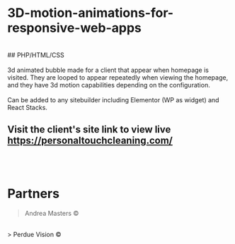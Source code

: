 # 3D-motion-animations-for-responsive-web-apps
<br>
## PHP/HTML/CSS 
<br><br>
3d animated bubble made for a client that appear when homepage is visited. They are looped to appear repeatedly when viewing the homepage, and they have 3d motion capabilities depending on the configuration. 
<br><br>
Can be added to any sitebuilder including Elementor (WP as widget) and React Stacks. 
<br>

## Visit the client's site link to view live https://personaltouchcleaning.com/
<br><br>
# Partners
> Andrea Masters ©
<br>
> Perdue Vision ©
